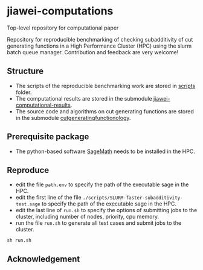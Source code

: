 # jiawei-computations
Top-level repository for computational paper

Repository for reproducible benchmarking of checking subadditivity of cut generating functions in a High Performance Cluster (HPC) using the slurm batch queue manager.
Contribution and feedback are very welcome!

## Structure

- The scripts of the reproducible benchmarking work are stored in [scripts](https://github.com/mkoeppe/jiawei-computations/tree/master/scripts) folder.
- The computational results are stored in the submodule [jiawei-computational-results](https://github.com/mkoeppe/jiawei-computational-results).
- The source code and algorithms on cut generating functions are stored in the submodule [cutgeneratingfunctionology](https://github.com/mkoeppe/cutgeneratingfunctionology).

## Prerequisite package 

- The python-based software [SageMath](https://www.sagemath.org/) needs to be installed in the HPC.

## Reproduce

- edit the file `path.env` to specify the path of the executable sage in the HPC.
- edit the first line of the file `./scripts/SLURM-faster-subadditivity-test.sage` to specify the path of the executable sage in the HPC.
- edit the last line of `run.sh` to specify the options of submitting jobs to the cluster, including number of nodes, priority, cpu memory.
- run the file `run.sh` to generate all test cases and submit jobs to the cluster.
```
sh run.sh
```

## Acknowledgement 
